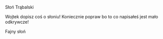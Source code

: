 Słoń Trąbalski

Wojtek dopisz coś o słoniu!
Koniecznie popraw bo to co napisałeś jest mało odkrywcze!

Fajny słoń
